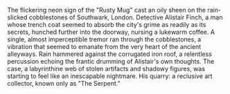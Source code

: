 The flickering neon sign of the "Rusty Mug" cast an oily sheen on the rain-slicked cobblestones of Southwark, London.  Detective Alistair Finch, a man whose trench coat seemed to absorb the city's grime as readily as its secrets, hunched further into the doorway, nursing a lukewarm coffee.  A single, almost imperceptible tremor ran through the cobblestones, a vibration that seemed to emanate from the very heart of the ancient alleyways.  Rain hammered against the corrugated iron roof, a relentless percussion echoing the frantic drumming of Alistair's own thoughts.  The case, a labyrinthine web of stolen artifacts and shadowy figures, was starting to feel like an inescapable nightmare.  His quarry: a reclusive art collector, known only as "The Serpent."

